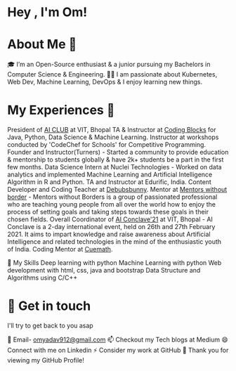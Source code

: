 # Hey , I'm Om!


# About Me 🚀
🎓 I’m an Open-Source enthusiast & a junior pursuing my Bachelors in Computer Science & Engineering.
👨‍💻 I am passionate about Kubernetes, Web Dev, Machine Learning, DevOps & I enjoy learning new things.

# My Experiences 🙌
President of [AI CLUB](https://aiclubvitbhopal.github.io/) at VIT, Bhopal
TA & Instructor at [Coding Blocks](https://codingblocks.com/) for Java, Python, Data Science & Machine Learning.
Instructor at workshops conducted by 'CodeChef for Schools' for Competitive Programming.
Founder and Instructor(Turners) - Started a community to provide education & mentorship to students globally & have 2k+ students be a part in the first few months.
Data Science Intern at Nuclei Technologies - Worked on data analytics and implemented Machine Learning and Artificial Intelligence Algorithm in R and Python.
TA and Instructor at Edurific, India.
Content Developer and Coding Teacher at [Debubsbunny](https://www.debugsbunny.com/).
Mentor at [Mentors without border](https://www.mentorswithoutborders.net/) - Mentors without Borders is a group of passionated professional who are teaching young people from all over the world how to enjoy the process of setting goals and taking steps towards these goals in their chosen fields.
Overall Coordinator of [AI Conclave'21](https://aivit.tech/) at VIT, Bhopal - AI Conclave is a 2-day international event, held on 26th and 27th February 2021. It aims to impart knowledge and raise awareness about Artificial Intelligence and related technologies in the mind of the enthusiastic youth of India.
Coding Mentor at [Cuemath](https://www.cuemath.com/).





🔭 My Skills
Deep learning with python
Machine Learning with python
Web development with html, css, java and bootstrap
Data Structure and Algorithms using C/C++

# 🤔 Get in touch
I'll try to get back to you asap

💬 Email- omyadav912@gmail.com
📫 Checkout my Tech blogs at Medium
😄 Connect with me on Linkedin
⚡ Consider my work at GitHub
👯 Thank you for viewing my GitHub Profile!
